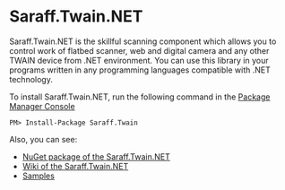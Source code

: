# Saraff.Twain.NET
Saraff.Twain.NET is the skillful scanning component which allows you to control work of flatbed scanner, web and digital camera and any other TWAIN device from .NET environment. You can use this library in your programs written in any programming languages compatible with .NET technology.

To install Saraff.Twain.NET, run the following command in the [Package Manager Console](https://docs.nuget.org/docs/start-here/using-the-package-manager-console)
```
PM> Install-Package Saraff.Twain
```
Also, you can see: 
* [NuGet package of the Saraff.Twain.NET](https://www.nuget.org/packages/Saraff.Twain/)
* [Wiki of the Saraff.Twain.NET](https://github.com/saraff-9EB1047A4BEB4cef8506B29BA325BD5A/Saraff.Twain.NET/wiki)
* [Samples](https://github.com/saraff-9EB1047A4BEB4cef8506B29BA325BD5A/Saraff.Twain.NET/wiki#samples)
